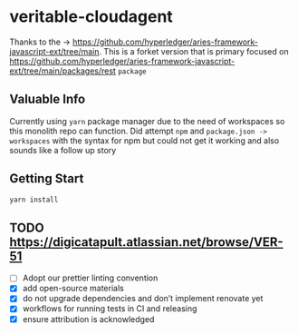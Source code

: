 # veritable-cloudagent
Thanks to the -> https://github.com/hyperledger/aries-framework-javascript-ext/tree/main. This is a forket version that is primary focused on https://github.com/hyperledger/aries-framework-javascript-ext/tree/main/packages/rest `package`

## Valuable Info
Currently using `yarn` package manager due to the need of workspaces so this monolith repo can function. Did attempt `npm` and `package.json -> workspaces` with the syntax for npm but could not get it working and also sounds like a follow up story

## Getting Start
```sh
yarn install
```

## TODO https://digicatapult.atlassian.net/browse/VER-51
- [ ] Adopt our prettier linting convention
- [x] add open-source materials
- [x] do not upgrade dependencies and don’t implement renovate yet
- [x] workflows for running tests in CI and releasing
- [x] ensure attribution is acknowledged
